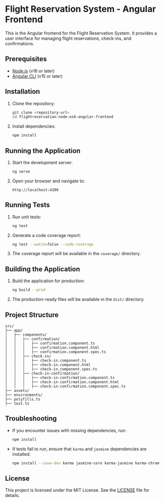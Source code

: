 # Flight Reservation System - Angular Frontend

This is the Angular frontend for the Flight Reservation System. It provides a user interface for managing flight reservations, check-ins, and confirmations.

## Prerequisites

- [Node.js](https://nodejs.org/) (v16 or later)
- [Angular CLI](https://angular.io/cli) (v15 or later)

## Installation

1. Clone the repository:
   ```bash
   git clone <repository-url>
   cd flightreservation-node-es6-angular-frontend
   ```

2. Install dependencies:
   ```bash
   npm install
   ```

## Running the Application

1. Start the development server:
   ```bash
   ng serve
   ```

2. Open your browser and navigate to:
   ```
   http://localhost:4200
   ```

## Running Tests

1. Run unit tests:
   ```bash
   ng test
   ```

2. Generate a code coverage report:
   ```bash
   ng test --watch=false --code-coverage
   ```

3. The coverage report will be available in the `coverage/` directory.

## Building the Application

1. Build the application for production:
   ```bash
   ng build --prod
   ```

2. The production-ready files will be available in the `dist/` directory.

## Project Structure

```
src/
├── app/
│   ├── components/
│   │   ├── confirmation/
│   │   │   ├── confirmation.component.ts
│   │   │   ├── confirmation.component.html
│   │   │   ├── confirmation.component.spec.ts
│   │   ├── check-in/
│   │   │   ├── check-in.component.ts
│   │   │   ├── check-in.component.html
│   │   │   ├── check-in.component.spec.ts
│   │   ├── check-in-confirmation/
│   │   │   ├── check-in-confirmation.component.ts
│   │   │   ├── check-in-confirmation.component.html
│   │   │   ├── check-in-confirmation.component.spec.ts
├── assets/
├── environments/
├── polyfills.ts
├── test.ts
```

## Troubleshooting

- If you encounter issues with missing dependencies, run:
  ```bash
  npm install
  ```

- If tests fail to run, ensure that `karma` and `jasmine` dependencies are installed:
  ```bash
  npm install --save-dev karma jasmine-core karma-jasmine karma-chrome-launcher karma-jasmine-html-reporter
  ```

## License

This project is licensed under the MIT License. See the [LICENSE](LICENSE) file for details.